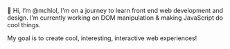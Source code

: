 👋 Hi, I’m @mchlol, I'm on a journey to learn front end web development and design.
I’m currently working on DOM manipulation & making JavaScript do cool things.

My goal is to create cool, interesting, interactive web experiences!
